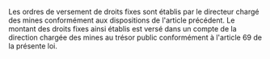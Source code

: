 Les ordres de versement de droits fixes sont établis
par le directeur chargé des mines conformément aux dispositions de
l'article précédent. Le montant des droits fixes ainsi établis est versé
dans un compte de la direction chargée des mines au trésor public
conformément à l'article 69 de la présente loi.